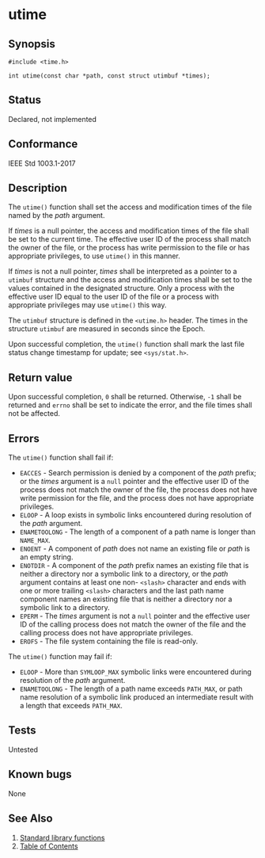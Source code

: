 # utime

## Synopsis

`#include <time.h>`

`int utime(const char *path, const struct utimbuf *times);`

## Status

Declared, not implemented

## Conformance

IEEE Std 1003.1-2017

## Description

The `utime()` function shall set the access and modification times of the file named by the _path_ argument.

If _times_ is a null pointer, the access and modification times of the file shall be set to the current time.
The effective user ID of the process shall match the owner of the file, or the process has write permission to the file
or has appropriate privileges, to use `utime()` in this manner.

If _times_ is not a null pointer, _times_ shall be interpreted as a pointer to a `utimbuf` structure and the access and
modification times shall be set to the values contained in the designated structure. Only a process with the effective
user ID equal to the user ID of the file or a process with appropriate privileges may use `utime()` this way.

The `utimbuf` structure is defined in the `<utime.h>` header. The times in the structure `utimbuf` are measured in
seconds since the Epoch.

Upon successful completion, the `utime()` function shall mark the last file status change timestamp for update; see
`<sys/stat.h>`.

## Return value

Upon successful completion, `0` shall be returned. Otherwise, `-1` shall be returned and `errno` shall be set to
indicate the error, and the file times shall not be affected.

## Errors

The `utime()` function shall fail if:

* `EACCES` - Search permission is denied by a component of the _path_ prefix; or the _times_ argument is a `null`
 pointer and the effective user ID of the process does not match the owner of the file, the process does not have write
 permission for the file, and the process does not have appropriate privileges.
* `ELOOP` - A loop exists in symbolic links encountered during resolution of the _path_ argument.
* `ENAMETOOLONG` - The length of a component of a path name is longer than `NAME_MAX`.
* `ENOENT` - A component of _path_ does not name an existing file or _path_ is an empty string.
* `ENOTDIR` - A component of the _path_ prefix names an existing file that is neither a directory nor a symbolic link
 to a directory, or the _path_ argument contains at least one non- `<slash>` character and ends with one or more
 trailing `<slash>` characters and the last path name component names an existing file that is neither a directory nor a
 symbolic link to a directory.
* `EPERM` - The _times_ argument is not a `null` pointer and the effective user ID of the calling process does not
 match the owner of the file and the calling process does not have appropriate privileges.
* `EROFS` - The file system containing the file is read-only.

The `utime()` function may fail if:

* `ELOOP` - More than `SYMLOOP_MAX` symbolic links were encountered during resolution of the _path_ argument.  
* `ENAMETOOLONG` - The length of a path name exceeds `PATH_MAX`, or path name resolution of a symbolic link produced an
 intermediate result with a length that exceeds `PATH_MAX`.  

## Tests

Untested

## Known bugs

None

## See Also

1. [Standard library functions](../README.md)
2. [Table of Contents](../../../README.md)
